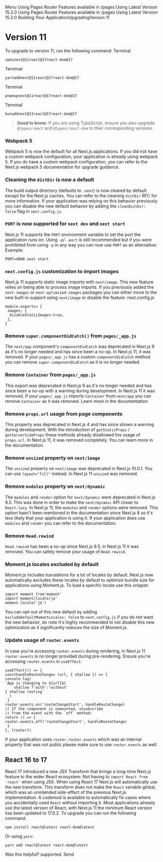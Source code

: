 Menu
Using Pages Router
Features available in /pages
Using Latest Version
15.2.0
Using Pages Router
Features available in /pages
Using Latest Version
15.2.0
Building Your ApplicationUpgradingVersion 11
# Version 11
To upgrade to version 11, run the following command:
Terminal
```
npminext@11react@17react-dom@17
```

Terminal
```
yarnaddnext@11react@17react-dom@17
```

Terminal
```
pnpmupnext@11react@17react-dom@17
```

Terminal
```
bunaddnext@11react@17react-dom@17
```

> **Good to know:** If you are using TypeScript, ensure you also upgrade `@types/react` and `@types/react-dom` to their corresponding versions.
### Webpack 5
Webpack 5 is now the default for all Next.js applications. If you did not have a custom webpack configuration, your application is already using webpack 5. If you do have a custom webpack configuration, you can refer to the Next.js webpack 5 documentation for upgrade guidance.
### Cleaning the `distDir` is now a default
The build output directory (defaults to `.next`) is now cleared by default except for the Next.js caches. You can refer to the cleaning `distDir` RFC for more information.
If your application was relying on this behavior previously you can disable the new default behavior by adding the `cleanDistDir: false` flag in `next.config.js`.
### `PORT` is now supported for `next dev` and `next start`
Next.js 11 supports the `PORT` environment variable to set the port the application runs on. Using `-p`/`--port` is still recommended but if you were prohibited from using `-p` in any way you can now use `PORT` as an alternative:
Example:
```
PORT=4000 next start

```

### `next.config.js` customization to import images
Next.js 11 supports static image imports with `next/image`. This new feature relies on being able to process image imports. If you previously added the `next-images` or `next-optimized-images` packages you can either move to the new built-in support using `next/image` or disable the feature:
next.config.js
```
module.exports= {
 images: {
  disableStaticImages:true,
 },
}
```

### Remove `super.componentDidCatch()` from `pages/_app.js`
The `next/app` component's `componentDidCatch` was deprecated in Next.js 9 as it's no longer needed and has since been a no-op. In Next.js 11, it was removed.
If your `pages/_app.js` has a custom `componentDidCatch` method you can remove `super.componentDidCatch` as it is no longer needed.
### Remove `Container` from `pages/_app.js`
This export was deprecated in Next.js 9 as it's no longer needed and has since been a no-op with a warning during development. In Next.js 11 it was removed.
If your `pages/_app.js` imports `Container` from `next/app` you can remove `Container` as it was removed. Learn more in the documentation.
### Remove `props.url` usage from page components
This property was deprecated in Next.js 4 and has since shown a warning during development. With the introduction of `getStaticProps` / `getServerSideProps` these methods already disallowed the usage of `props.url`. In Next.js 11, it was removed completely.
You can learn more in the documentation.
### Remove `unsized` property on `next/image`
The `unsized` property on `next/image` was deprecated in Next.js 10.0.1. You can use `layout="fill"` instead. In Next.js 11 `unsized` was removed.
### Remove `modules` property on `next/dynamic`
The `modules` and `render` option for `next/dynamic` were deprecated in Next.js 9.5. This was done in order to make the `next/dynamic` API closer to `React.lazy`. In Next.js 11, the `modules` and `render` options were removed.
This option hasn't been mentioned in the documentation since Next.js 8 so it's less likely that your application is using it.
If your application does use `modules` and `render` you can refer to the documentation.
### Remove `Head.rewind`
`Head.rewind` has been a no-op since Next.js 9.5, in Next.js 11 it was removed. You can safely remove your usage of `Head.rewind`.
### Moment.js locales excluded by default
Moment.js includes translations for a lot of locales by default. Next.js now automatically excludes these locales by default to optimize bundle size for applications using Moment.js.
To load a specific locale use this snippet:
```
import moment from'moment'
import'moment/locale/ja'
moment.locale('ja')
```

You can opt-out of this new default by adding `excludeDefaultMomentLocales: false` to `next.config.js` if you do not want the new behavior, do note it's highly recommended to not disable this new optimization as it significantly reduces the size of Moment.js.
### Update usage of `router.events`
In case you're accessing `router.events` during rendering, in Next.js 11 `router.events` is no longer provided during pre-rendering. Ensure you're accessing `router.events` in `useEffect`:
```
useEffect(() => {
consthandleRouteChange= (url, { shallow }) => {
console.log(
`App is changing to ${url}${
    shallow ?'with':'without'
} shallow routing`
  )
 }
router.events.on('routeChangeStart', handleRouteChange)
// If the component is unmounted, unsubscribe
// from the event with the `off` method:
return () => {
router.events.off('routeChangeStart', handleRouteChange)
 }
}, [router])
```

If your application uses `router.router.events` which was an internal property that was not public please make sure to use `router.events` as well.
## React 16 to 17
React 17 introduced a new JSX Transform that brings a long-time Next.js feature to the wider React ecosystem: Not having to `import React from 'react'` when using JSX. When using React 17 Next.js will automatically use the new transform. This transform does not make the `React` variable global, which was an unintended side-effect of the previous Next.js implementation. A codemod is available to automatically fix cases where you accidentally used `React` without importing it.
Most applications already use the latest version of React, with Next.js 11 the minimum React version has been updated to 17.0.2.
To upgrade you can run the following command:
```
npm install react@latest react-dom@latest

```

Or using `yarn`:
```
yarn add react@latest react-dom@latest

```

Was this helpful?
supported.
Send
